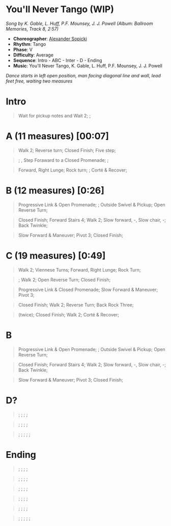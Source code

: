 # You'll Never Tango (WIP)
*Song by K. Gable, L. Huff, P.F. Mounsey, J. J. Powell (Album: Ballroom Memories, Track 8, 2:57)*

* **Choreographer**: [Alexander Sopicki](mailto:cuesheets@gmx.net "cuesheets@gmx.net")
* **Rhythm**: Tango
* **Phase**: V
* **Difficulty**: Average
* **Sequence**: Intro - ABC - Inter - D - Ending
* **Music**: You'll Never Tango, K. Gable, L. Huff, P.F. Mounsey, J. J. Powell

*Dance starts in left open position, man facing diagonal line and wall, lead feet free, waiting two measures*

# Intro

> Wait for pickup notes and Wait 2; ; 

# A (11 measures) [00:07]

> Walk 2; Reverse turn; Closed Finish; Five step; 

> ; , Step Foraward to a Closed Promenade; ; 

> Forward, Right Lunge; Rock turn; ; Corté & Recover; 

# B (12 measures) [0:26]

> Progressive Link & Open Promenade; ; Outside Swivel & Pickup; Open Reverse Turn; 

> Closed Finish; Forward Stairs 4; Walk 2; Slow forward, -, Slow chair, -; Back Twinkle; 

> Slow Forward & Maneuver; Pivot 3; Closed Finish;

# C (19 measures) [0:49]

> Walk 2; Viennese Turns; Forward, Right Lunge; Rock Turn; 

> ; Walk 2; Open Reverse Turn; Closed Finish; 

> Progressive Link & Closed Promenade; Slow Forward & Maneuver; Pivot 3; 

> Closed Finish; Walk 2; Reverse Turn; Back Rock Three; 

> (twice); Closed Finish; Walk 2; Corté & Recover;

# B

> Progressive Link & Open Promenade; ; Outside Swivel & Pickup; Open Reverse Turn; 

> Closed Finish; Forward Stairs 4; Walk 2; Slow forward, -, Slow chair, -; Back Twinkle; 

> Slow Forward & Maneuver; Pivot 3; Closed Finish;

# D?

> ; ; ; ; 

> ; ; ; ; 

> ; ; ; ; ; 

# Ending 

> ; ; ; ; 

> ; ; ; ; 

> ; ; ; ; 

> ; ; ; ; 

> ; ; ; ; 

> ; ; ; ; ; 